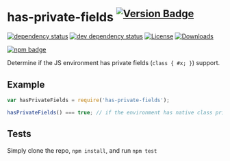 # has-private-fields <sup>[![Version Badge][2]][1]</sup>

[![dependency status][5]][6]
[![dev dependency status][7]][8]
[![License][license-image]][license-url]
[![Downloads][downloads-image]][downloads-url]

[![npm badge][11]][1]

Determine if the JS environment has private fields (`class { #x; }`) support.

## Example

```js
var hasPrivateFields = require('has-private-fields');

hasPrivateFields() === true; // if the environment has native class private fields support
```

## Tests
Simply clone the repo, `npm install`, and run `npm test`

[1]: https://npmjs.org/package/has-private-fields
[2]: https://versionbadg.es/inspect-js/has-private-fields.svg
[5]: https://david-dm.org/inspect-js/has-private-fields.svg
[6]: https://david-dm.org/inspect-js/has-private-fields
[7]: https://david-dm.org/inspect-js/has-private-fields/dev-status.svg
[8]: https://david-dm.org/inspect-js/has-private-fields#info=devDependencies
[9]: https://ci.testling.com/inspect-js/has-private-fields.png
[10]: https://ci.testling.com/inspect-js/has-private-fields
[11]: https://nodei.co/npm/has-private-fields.png?downloads=true&stars=true
[license-image]: https://img.shields.io/npm/l/has-private-fields.svg
[license-url]: LICENSE
[downloads-image]: https://img.shields.io/npm/dm/has-private-fields.svg
[downloads-url]: https://npm-stat.com/charts.html?package=has-private-fields
